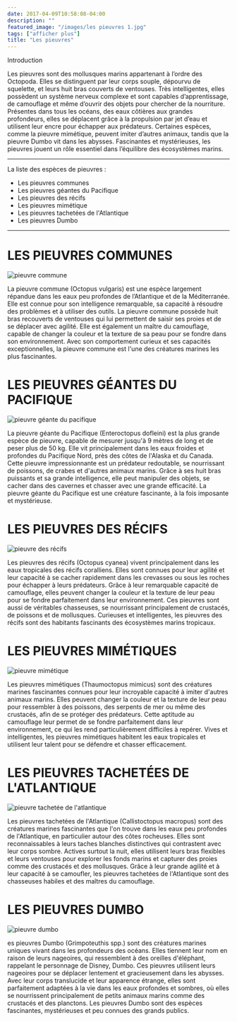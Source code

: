 ```yaml
---
date: 2017-04-09T10:58:08-04:00
description: ""
featured_image: "/images/les pieuvres 1.jpg"
tags: ["afficher plus"]
title: "Les pieuvres"
---
```


Introduction

Les pieuvres sont des mollusques marins appartenant à l’ordre des Octopoda. Elles se distinguent par leur corps souple, dépourvu de squelette, et leurs huit bras couverts de ventouses. Très intelligentes, elles possèdent un système nerveux complexe et sont capables d’apprentissage, de camouflage et même d’ouvrir des objets pour chercher de la nourriture. Présentes dans tous les océans, des eaux côtières aux grandes profondeurs, elles se déplacent grâce à la propulsion par jet d’eau et utilisent leur encre pour échapper aux prédateurs. Certaines espèces, comme la pieuvre mimétique, peuvent imiter d’autres animaux, tandis que la pieuvre Dumbo vit dans les abysses. Fascinantes et mystérieuses, les pieuvres jouent un rôle essentiel dans l’équilibre des écosystèmes marins.

_______________________________________________________

La liste des espèces de pieuvres : 
- Les pieuvres communes
- Les pieuvres géantes du Pacifique
- Les pieuvres des récifs
- Les pieuvres mimétique
- Les pieuvres tachetées de l'Atlantique
- Les pieuvres Dumbo
_______________________________________________________

# LES PIEUVRES COMMUNES

![pieuvre commune](/images/Unknown.jpeg)

La pieuvre commune (Octopus vulgaris) est une espèce largement répandue dans les eaux peu profondes de l’Atlantique et de la Méditerranée. Elle est connue pour son intelligence remarquable, sa capacité à résoudre des problèmes et à utiliser des outils. La pieuvre commune possède huit bras recouverts de ventouses qui lui permettent de saisir ses proies et de se déplacer avec agilité. Elle est également un maître du camouflage, capable de changer la couleur et la texture de sa peau pour se fondre dans son environnement. Avec son comportement curieux et ses capacités exceptionnelles, la pieuvre commune est l'une des créatures marines les plus fascinantes.

# LES PIEUVRES GÉANTES DU PACIFIQUE

![pieuvre géante du pacifique](/images/design-sans-titre-21.webp)

La pieuvre géante du Pacifique (Enteroctopus dofleini) est la plus grande espèce de pieuvre, capable de mesurer jusqu'à 9 mètres de long et de peser plus de 50 kg. Elle vit principalement dans les eaux froides et profondes du Pacifique Nord, près des côtes de l'Alaska et du Canada. Cette pieuvre impressionnante est un prédateur redoutable, se nourrissant de poissons, de crabes et d'autres animaux marins. Grâce à ses huit bras puissants et sa grande intelligence, elle peut manipuler des objets, se cacher dans des cavernes et chasser avec une grande efficacité. La pieuvre géante du Pacifique est une créature fascinante, à la fois imposante et mystérieuse.

# LES PIEUVRES DES RÉCIFS

![pieuvre des récifs](/images/day-octopus.jpg.webp)

Les pieuvres des récifs (Octopus cyanea) vivent principalement dans les eaux tropicales des récifs coralliens. Elles sont connues pour leur agilité et leur capacité à se cacher rapidement dans les crevasses ou sous les roches pour échapper à leurs prédateurs. Grâce à leur remarquable capacité de camouflage, elles peuvent changer la couleur et la texture de leur peau pour se fondre parfaitement dans leur environnement. Ces pieuvres sont aussi de véritables chasseuses, se nourrissant principalement de crustacés, de poissons et de mollusques. Curieuses et intelligentes, les pieuvres des récifs sont des habitants fascinants des écosystèmes marins tropicaux.

# LES PIEUVRES MIMÉTIQUES

![pieuvre mimétique](/images/Mimic_Octopus_7.jpg)

Les pieuvres mimétiques (Thaumoctopus mimicus) sont des créatures marines fascinantes connues pour leur incroyable capacité à imiter d'autres animaux marins. Elles peuvent changer la couleur et la texture de leur peau pour ressembler à des poissons, des serpents de mer ou même des crustacés, afin de se protéger des prédateurs. Cette aptitude au camouflage leur permet de se fondre parfaitement dans leur environnement, ce qui les rend particulièrement difficiles à repérer. Vives et intelligentes, les pieuvres mimétiques habitent les eaux tropicales et utilisent leur talent pour se défendre et chasser efficacement.

# LES PIEUVRES TACHETÉES DE L'ATLANTIQUE

![pieuvre tachetée de l'atlantique](/images/Mimic_Octopus_7.jpg)

Les pieuvres tachetées de l'Atlantique (Callistoctopus macropus) sont des créatures marines fascinantes que l'on trouve dans les eaux peu profondes de l'Atlantique, en particulier autour des côtes rocheuses. Elles sont reconnaissables à leurs taches blanches distinctives qui contrastent avec leur corps sombre. Actives surtout la nuit, elles utilisent leurs bras flexibles et leurs ventouses pour explorer les fonds marins et capturer des proies comme des crustacés et des mollusques. Grâce à leur grande agilité et à leur capacité à se camoufler, les pieuvres tachetées de l'Atlantique sont des chasseuses habiles et des maîtres du camouflage.

# LES PIEUVRES DUMBO

![pieuvre dumbo](/images/j409nqyeao461.jpg.webp)

es pieuvres Dumbo (Grimpoteuthis spp.) sont des créatures marines uniques vivant dans les profondeurs des océans. Elles tiennent leur nom en raison de leurs nageoires, qui ressemblent à des oreilles d'éléphant, rappelant le personnage de Disney, Dumbo. Ces pieuvres utilisent leurs nageoires pour se déplacer lentement et gracieusement dans les abysses. Avec leur corps translucide et leur apparence étrange, elles sont parfaitement adaptées à la vie dans les eaux profondes et sombres, où elles se nourrissent principalement de petits animaux marins comme des crustacés et des planctons. Les pieuvres Dumbo sont des espèces fascinantes, mystérieuses et peu connues des grands publics.